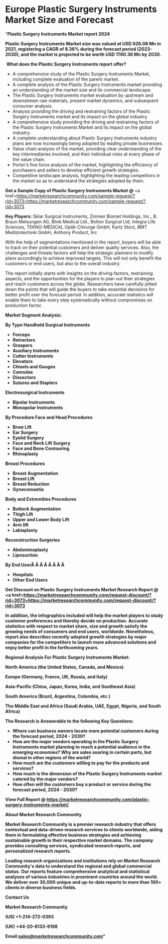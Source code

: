 # Europe Plastic Surgery Instruments Market Size and Forecast
"<strong>Plastic Surgery Instruments Market report 2024</strong>

<strong>Plastic Surgery Instruments Market size was valued at USD 926.08 Mn in 2021, registering a CAGR of 8.36% during the forecast period (2023-2030), and the market is projected to be worth USD 1760.36 Mn by 2030.</strong>

 <strong><b>What does the Plastic Surgery Instruments report offer?</b></strong>
<ul>
  <li>A comprehensive study of the Plastic Surgery Instruments Market, including complete evaluation of the parent market.</li>
  <li>A complete analysis of the Plastic Surgery Instruments market providing an understanding of the market size and its commercial landscape.</li>
  <li>The Plastic Surgery Instruments market evaluation by upstream and downstream raw materials, present market dynamics, and subsequent consumer analysis.</li>
  <li>Analysis providing the driving and restraining factors of the Plastic Surgery Instruments market and its impact on the global industry.</li>
  <li>A comprehensive study providing the driving and restraining factors of the Plastic Surgery Instruments Market and its impact on the global industry.</li>
  <li>A complete understanding about Plastic Surgery Instruments industry plans are now increasingly being adopted by leading private businesses.</li>
  <li>Value chain analysis of the market, providing clear understanding of the key intermediaries involved, and their individual roles at every phase of the value chain.</li>
  <li>Porter’s five force analysis of the market, highlighting the efficiency of purchasers and sellers to develop efficient growth strategies.</li>
  <li>Competitive landscape analysis, highlighting the leading competitors in the market so as to understand the strategies adopted by them.</li>
</ul>

<strong>Get a Sample Copy of Plastic Surgery Instruments Market @ </strong><a href=https://marketresearchcommunity.com/sample-request/?rid=3073><u>https://marketresearchcommunity.com/sample-request/?rid=3073</u></a>

<strong>Key Players:</strong> 
Sklar Surgical Instruments, Zimmer Biomet Holdings, Inc., B. Braun Melsungen AG, Blink Medical Ltd., Bolton Surgical Ltd, Integra Life Sciences, TEKNO-MEDICAL Optik-Chirurge GmbH, Karlz Storz, BMT Medizintechnik GmbH, Anthony Product, Inc

With the help of segmentations mentioned in the report, buyers will be able to track on their potential customers and deliver quality services. Also, the challenges and threats factors will help the strategic planners to modify plans accordingly to achieve improved targets. This will not only benefit the customers or end users, but also to the overall industry.

The report initially starts with insights on the driving factors, restraining aspects, and the opportunities for the players to plan out their strategies and reach customers across the globe. Researchers have carefully jotted down the points that will guide the buyers to take essential decisions for better profit over the forecast period. In addition, accurate statistics will enable them to take every step systematically without compromises on production factor.

<strong>Market Segment Analysis:</strong>


<strong><strong>By Type</strong></h4>
Handheld Surgical Instruments
<ul>
 	<li>Forceps</li>
 	<li>Retractors</li>
 	<li>Graspers</li>
 	<li>Auxiliary Instruments</li>
 	<li>Cutter Instruments</li>
 	<li>Elevators</li>
 	<li>Chisels and Gouges</li>
 	<li>Cannulas</li>
 	<li>Dissectors</li>
 	<li>Sutures and Staplers</li>
</ul>
Electrosurgical Instruments
<ul>
 	<li>Bipolar Instruments</li>
 	<li>Monopolar Instruments</li>
</ul>
<strong><strong>By Procedure</strong></h4>
Face and Head Procedures
<ul>
 	<li>Brow Lift</li>
 	<li>Ear Surgery</li>
 	<li>Eyelid Surgery</li>
 	<li>Face and Neck Lift Surgery</li>
 	<li>Face and Bone Contouring</li>
 	<li>Rhinoplasty</li>
</ul>
Breast Procedures
<ul>
 	<li>Breast Augmentation</li>
 	<li>Breast Lift</li>
 	<li>Breast Reduction</li>
 	<li>Gynecomastia</li>
</ul>
Body and Extremities Procedures
<ul>
 	<li>Buttock Augmentation</li>
 	<li>Thigh Lift</li>
 	<li>Upper and Lower Body Lift</li>
 	<li>Arm lift</li>
 	<li>Labiaplasty</li>
</ul>
Reconstruction Surgeries
<ul>
 	<li>Abdominoplasty</li>
 	<li>Liposuction</li>
</ul>
<strong><strong>By End UserÂ Â Â Â Â Â Â Â  </strong></h4>
<ul>
 	<li>Hospitals</li>
 	<li>Other End Users</li>
</ul>

<strong>Get Discount on Plastic Surgery Instruments Market Research Report @ </b></strong><a href=https://marketresearchcommunity.com/request-discount/?rid=3073><u>https://marketresearchcommunity.com/request-discount/?rid=3073</u></a>

In addition, the infographics included will help the market players to study customer preferences and thereby decide on production. Accurate statistics with respect to market share, size and growth satisfy the growing needs of consumers and end users, worldwide. Nonetheless, report also describes recently adopted growth strategies by major companies for the competitors to launch more advanced solutions and enjoy better profit in the forthcoming years.

<strong>Regional Analysis For Plastic Surgery Instruments Market:</strong>

<strong>North America</strong> (the United States, Canada, and Mexico)

<strong>Europe</strong> (Germany, France, UK, Russia, and Italy)

<strong>Asia-Pacific</strong> (China, Japan, Korea, India, and Southeast Asia)

<strong>South America</strong> (Brazil, Argentina, Colombia, etc.)

<strong>The Middle East and Africa</strong> (Saudi Arabia, UAE, Egypt, Nigeria, and South Africa)

<strong>The Research is Answerable to the following Key Questions:</strong>
<ul>
 	<li>Where can business owners locate more potential customers during the forecast period, 2024 - 2030?</li>
 	<li>How are the major vendors operating in the Plastic Surgery Instruments market planning to reach a potential audience in the emerging economies? Why are sales soaring in certain parts, but dismal in other regions of the world?</li>
 	<li>How much are the customers willing to pay for the products and services?</li>
 	<li>How much is the dimension of the Plastic Surgery Instruments market catered by the major vendors?</li>
 	<li>How often will the customers buy a product or service during the forecast period, 2024 - 2030?</li>
</ul>

<strong>View Full Report @</strong> <a href=https://marketresearchcommunity.com/plastic-surgery-instruments-market/>https://marketresearchcommunity.com/plastic-surgery-instruments-market/</a>

<strong>About Market Research Community</strong>

Market Research Community is a premier research industry that offers contextual and data-driven research services to clients worldwide, aiding them in formulating effective business strategies and achieving sustainable growth in their respective market domains. The company provides consulting services, syndicated research reports, and personalized research reports.

Leading research organizations and institutions rely on Market Research Community's data to understand the regional and global commercial status. Our reports feature comprehensive analytical and statistical analyses of various industries in prominent countries around the world. We deliver over 30,000 unique and up-to-date reports to more than 100+ clients in diverse business fields.

<strong>Contact Us</strong>

<strong>Market Research Community</strong>

(US) +1-214-272-0393

(UK) +44-20-8133-9198

<strong>Email:</strong>sales@marketresearchcommunity.com"
